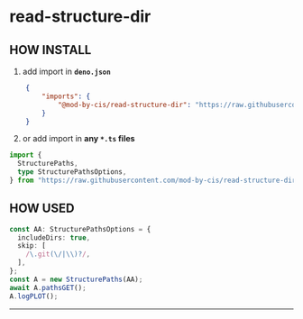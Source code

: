# read-structure-dir

## HOW INSTALL

1. add import in **`deno.json`**

```json
    {
        "imports": {
            "@mod-by-cis/read-structure-dir": "https://raw.githubusercontent.com/mod-by-cis/read-structure-dir/refs/tags/v0.1.0/mod.ts"
        }
    }
```

2. or add import in **any `*.ts` files**

```ts
import {
  StructurePaths,
  type StructurePathsOptions,
} from "https://raw.githubusercontent.com/mod-by-cis/read-structure-dir/refs/tags/v0.1.0/mod.ts";

```

## HOW USED

```ts
const AA: StructurePathsOptions = {
  includeDirs: true,
  skip: [
    /\.git(\/|\\)?/,
  ],
};
const A = new StructurePaths(AA);
await A.pathsGET();
A.logPLOT();

```

---